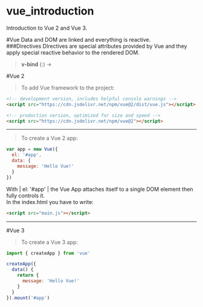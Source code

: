 # vue_introduction
Introduction to Vue 2 and Vue 3.

#Vue
Data and DOM are linked and everything is reactive.  
###Directives
DIrectives are special attributes provided by Vue and they apply special reactive behavior to the rendered DOM.
>__v-bind__ (:) ->


#Vue 2
> To add Vue framework to the project:
```html
<!-- development version, includes helpful console warnings -->
<script src="https://cdn.jsdelivr.net/npm/vue@2/dist/vue.js"></script>

<!-- production version, optimized for size and speed -->
<script src="https://cdn.jsdelivr.net/npm/vue@2"></script>
```
___
> To create a Vue 2 app:
```javascript
var app = new Vue({
  el: '#app',
  data: {
    message: 'Hello Vue!'
  }
})
```
With | el: '#app' | the Vue App attaches itself to a single DOM element then fully controls it.  
In the index.html you have to write:  
```html
<script src="main.js"></script>
```

___

#Vue 3
> To create a Vue 3 app:
```javascript
import { createApp } from 'vue'

createApp({
  data() {
    return {
      message: 'Hello Vue!'
    }
  }
}).mount('#app')
```
